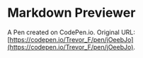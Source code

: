# Markdown Previewer

A Pen created on CodePen.io. Original URL: [https://codepen.io/Trevor_F/pen/jOeebJo](https://codepen.io/Trevor_F/pen/jOeebJo).

